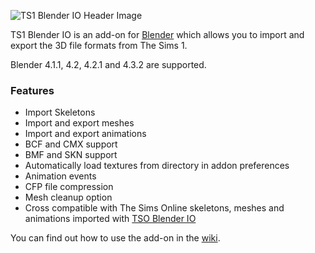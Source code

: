 ![TS1 Blender IO Header Image](https://github.com/mixiate/ts1-blender-io/assets/167040362/5949ba35-d256-4bb1-88e0-44ba96dac84e)

TS1 Blender IO is an add-on for [Blender](https://www.blender.org/) which allows you to import and export the 3D file formats from The Sims 1.

Blender 4.1.1, 4.2, 4.2.1 and 4.3.2 are supported.

### Features
- Import Skeletons
- Import and export meshes
- Import and export animations
- BCF and CMX support
- BMF and SKN support
- Automatically load textures from directory in addon preferences
- Animation events
- CFP file compression
- Mesh cleanup option
- Cross compatible with The Sims Online skeletons, meshes and animations imported with [TSO Blender IO](https://github.com/mixiate/tso-blender-io)

You can find out how to use the add-on in the [wiki](https://github.com/mixiate/ts1-blender-io/wiki).
